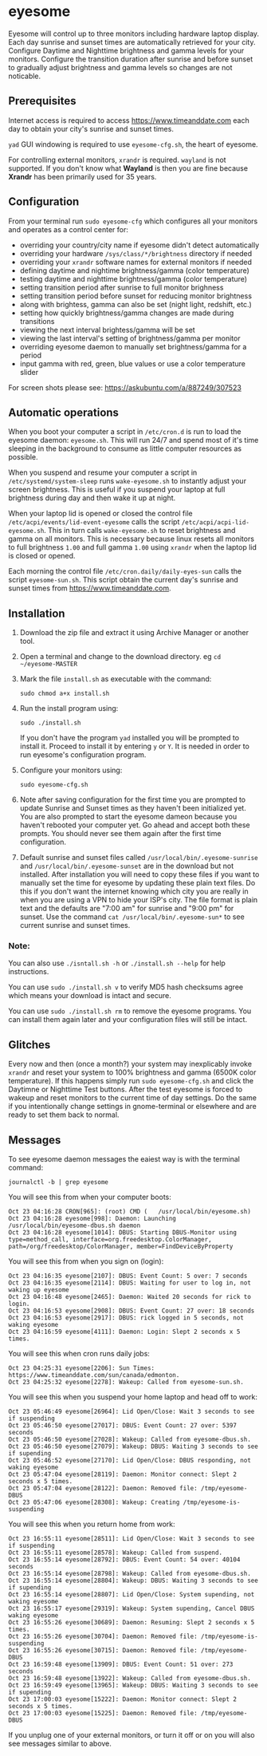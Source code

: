 # eyesome

Eyesome will control up to three monitors including hardware laptop display.
Each day sunrise and sunset times are automatically retrieved for your city.
Configure Daytime and Nighttime brightness and gamma levels for your monitors.
Configure the transition duration after sunrise and before sunset to gradually
adjust brightness and gamma levels so changes are not noticable.

## Prerequisites

Internet access is required to access https://www.timeanddate.com each day to
obtain your city's sunrise and sunset times.

`yad` GUI windowing is required to use `eyesome-cfg.sh`, the heart of eyesome.

For controlling external monitors, `xrandr` is required. `wayland` is not
supported. If you don't know what **Wayland** is then you are fine because
**Xrandr** has been primarily used for 35 years.

## Configuration

From your terminal run `sudo eyesome-cfg` which configures all your monitors 
and operates as a control center for:

- overriding your country/city name if eyesome didn't detect automatically
- overriding your hardware `/sys/class/*/brightness` directory if needed
- overriding your `xrandr` software names for external monitors if needed
- defining daytime and nightime brightness/gamma (color temperature)
- testing daytime and nighttime brightness/gamma (color temperature)
- setting transition period after sunrise to full monitor brighness
- setting transition period before sunset for reducing monitor brightness
- along with brightess, gamma can also be set (night light, redshift, etc.)
- setting how quickly brightness/gamma changes are made during transitions
- viewing the next interval brightess/gamma will be set
- viewing the last interval's setting of brightness/gamma per monitor
- overriding eyesome daemon to manually set brightness/gamma for a period
- input gamma with red, green, blue values or use a color temperature slider

For screen shots please see: https://askubuntu.com/a/887249/307523

## Automatic operations

When you boot your computer a script in `/etc/cron.d` is run to load the
eyesome daemon: `eyesome.sh`. This will run 24/7 and spend most of it's time
sleeping in the background to consume as little computer resources as possible.

When you suspend and resume your computer a script in `/etc/systemd/system-sleep` 
runs `wake-eyesome.sh` to instantly adjust your screen brightness.
This is useful if you suspend your laptop at full brightness during day
and then wake it up at night.

When your laptop lid is opened or closed the control file
`/etc/acpi/events/lid-event-eyesome` calls the script 
`/etc/acpi/acpi-lid-eyesome.sh`. This in turn calls `wake-eyesome.sh` to
reset brightness and gamma on all monitors. This is necessary because 
linux resets all monitors to full brightness `1.00` and full gamma `1.00`
using `xrandr` when the laptop lid is closed or opened.

Each morning the control file `/etc/cron.daily/daily-eyes-sun` calls the 
script `eyesome-sun.sh`.  This script obtain the current day's
sunrise and sunset times from https://www.timeanddate.com.

## Installation

1. Download the zip file and extract it using Archive Manager or another tool.

2. Open a terminal and change to the download directory. eg 
`cd ~/eyesome-MASTER`

3. Mark the file `install.sh` as executable with the command:

    `sudo chmod a+x install.sh`
    
4. Run the install program using:

    `sudo ./install.sh`
    
    If you don't have the program `yad` installed you will be prompted to install
    it. Proceed to install it by entering `y` or `Y`. It is needed in order to
    run eyesome's configuration program.
    
5. Configure your monitors using:

    `sudo eyesome-cfg.sh`
    
6. Note after saving configuration for the first time you are prompted to 
update Sunrise and Sunset times as they haven't been initialized yet. You
are also prompted to start the eyesome dameon because you haven't rebooted
your computer yet. Go ahead and accept both these prompts. You should never
see them again after the first time configuration.

7. Default sunrise and sunset files called `/usr/local/bin/.eyesome-sunrise` 
and `/usr/local/bin/.eyesome-sunset` are in the download but not installed.
After installation you will need to copy these files if you want to manually
set the time for eyesome by updating these plain text files. Do this if you 
don't want the internet knowing which city you are really in when you are 
using a VPN to hide your ISP's city. The file format is plain text and the 
defaults are "7:00 am" for sunrise and "9:00 pm" for sunset. Use the command
`cat /usr/local/bin/.eyesome-sun*` to see current sunrise and sunset times.
    
### Note:

You can also use `./isntall.sh -h` or `./install.sh --help` for help instructions.

You can use `sudo ./install.sh v` to verify MD5 hash checksums agree which means
your download is intact and secure.

You can use `sudo ./install.sh rm` to remove the eyesome programs. You can
install them again later and your configuration files will still be intact.

## Glitches

Every now and then (once a month?) your system may inexplicably invoke `xrandr`
and reset your system to 100% brightness and gamma (6500K color temperature). If 
this happens simply run `sudo eyesome-cfg.sh` and click the Daytimne or Nighttime
Test buttons. After the test eyesome is forced to wakeup and reset monitors to
the current time of day settings. Do the same if you intentionally change
settings in gnome-terminal or elsewhere and are ready to set them back to normal.

## Messages

To see eyesome daemon messages the eaiest way is with the terminal command:

    journalctl -b | grep eyesome

You will see this from when your computer boots:

    Oct 23 04:16:28 CRON[965]: (root) CMD (   /usr/local/bin/eyesome.sh)
    Oct 23 04:16:28 eyesome[998]: Daemon: Launching /usr/local/bin/eyesome-dbus.sh daemon
    Oct 23 04:16:28 eyesome[1014]: DBUS: Starting DBUS-Monitor using type=method_call, interface=org.freedesktop.ColorManager, path=/org/freedesktop/ColorManager, member=FindDeviceByProperty
    
You will see this from when you sign on (login):

    Oct 23 04:16:35 eyesome[2107]: DBUS: Event Count: 5 over: 7 seconds
    Oct 23 04:16:35 eyesome[2114]: DBUS: Waiting for user to log in, not waking up eyesome
    Oct 23 04:16:48 eyesome[2465]: Daemon: Waited 20 seconds for rick to login.
    Oct 23 04:16:53 eyesome[2908]: DBUS: Event Count: 27 over: 18 seconds
    Oct 23 04:16:53 eyesome[2917]: DBUS: rick logged in 5 seconds, not waking eyesome
    Oct 23 04:16:59 eyesome[4111]: Daemon: Login: Slept 2 seconds x 5 times.

You will see this when cron runs daily jobs:

    Oct 23 04:25:31 eyesome[2206]: Sun Times: https://www.timeanddate.com/sun/canada/edmonton.
    Oct 23 04:25:32 eyesome[2278]: Wakeup: Called from eyesome-sun.sh.

You will see this when you suspend your home laptop and head off to work:

    Oct 23 05:46:49 eyesome[26964]: Lid Open/Close: Wait 3 seconds to see if suspending
    Oct 23 05:46:50 eyesome[27017]: DBUS: Event Count: 27 over: 5397 seconds
    Oct 23 05:46:50 eyesome[27028]: Wakeup: Called from eyesome-dbus.sh.
    Oct 23 05:46:50 eyesome[27079]: Wakeup: DBUS: Waiting 3 seconds to see if supending
    Oct 23 05:46:52 eyesome[27170]: Lid Open/Close: DBUS responding, not waking eyesome
    Oct 23 05:47:04 eyesome[28119]: Daemon: Monitor connect: Slept 2 seconds x 5 times.
    Oct 23 05:47:04 eyesome[28122]: Daemon: Removed file: /tmp/eyesome-DBUS
    Oct 23 05:47:06 eyesome[28308]: Wakeup: Creating /tmp/eyesome-is-suspending

You will see this when you return home from work:

    Oct 23 16:55:11 eyesome[28511]: Lid Open/Close: Wait 3 seconds to see if suspending
    Oct 23 16:55:11 eyesome[28578]: Wakeup: Called from suspend.
    Oct 23 16:55:14 eyesome[28792]: DBUS: Event Count: 54 over: 40104 seconds
    Oct 23 16:55:14 eyesome[28798]: Wakeup: Called from eyesome-dbus.sh.
    Oct 23 16:55:14 eyesome[28804]: Wakeup: DBUS: Waiting 3 seconds to see if supending
    Oct 23 16:55:14 eyesome[28807]: Lid Open/Close: System supending, not waking eyesome
    Oct 23 16:55:17 eyesome[29319]: Wakeup: System supending, Cancel DBUS waking eyesome
    Oct 23 16:55:26 eyesome[30689]: Daemon: Resuming: Slept 2 seconds x 5 times.
    Oct 23 16:55:26 eyesome[30704]: Daemon: Removed file: /tmp/eyesome-is-suspending
    Oct 23 16:55:26 eyesome[30715]: Daemon: Removed file: /tmp/eyesome-DBUS
    Oct 23 16:59:48 eyesome[13909]: DBUS: Event Count: 51 over: 273 seconds
    Oct 23 16:59:48 eyesome[13922]: Wakeup: Called from eyesome-dbus.sh.
    Oct 23 16:59:49 eyesome[13965]: Wakeup: DBUS: Waiting 3 seconds to see if supending
    Oct 23 17:00:03 eyesome[15222]: Daemon: Monitor connect: Slept 2 seconds x 5 times.
    Oct 23 17:00:03 eyesome[15225]: Daemon: Removed file: /tmp/eyesome-DBUS

If you unplug one of your external monitors, or turn it off or on you will also see messages similar to above.
